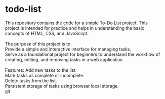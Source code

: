 # todo-list
This repository contains the code for a simple To-Do List project. This project is intended for practice and helps in understanding the basic concepts of HTML, CSS, and JavaScript.<br>
<br>
The purpose of this project is to:<br>
Provide a simple and interactive interface for managing tasks.<br>
Serve as a foundational project for beginners to understand the workflow of creating, editing, and removing tasks in a web application.<br>
<br>
Features:
Add new tasks to the list.<br>
Mark tasks as complete or incomplete.<br>
Delete tasks from the list.<br>
Persistent storage of tasks using browser local storage.<br>git